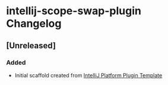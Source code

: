 <!-- Keep a Changelog guide -> https://keepachangelog.com -->

# intellij-scope-swap-plugin Changelog

## [Unreleased]
### Added
- Initial scaffold created from [IntelliJ Platform Plugin Template](https://github.com/JetBrains/intellij-platform-plugin-template)

